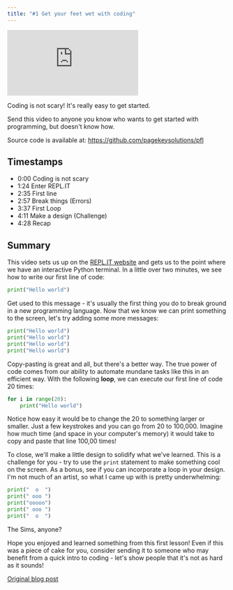 ```yaml
---
title: "#1 Get your feet wet with coding"
---
```


<iframe className="youtube-video-player" src="https://www.youtube.com/embed/rM8BZdOA_60" title="YouTube video player" frameBorder="0" allow="accelerometer; autoplay; clipboard-write; encrypted-media; gyroscope; picture-in-picture" allowFullScreen></iframe>

Coding is not scary! It's really easy to get started.

Send this video to anyone you know who wants to get started with programming, but doesn't know how.

<!--truncate-->

Source code is available at: https://github.com/pagekeysolutions/pfl

## Timestamps


- 0:00 Coding is not scary
- 1:24 Enter REPL.IT
- 2:35 First line
- 2:57 Break things (Errors)
- 3:37 First Loop
- 4:11 Make a design (Challenge)
- 4:28 Recap

## Summary

This video sets us up on the [REPL.IT website](https://replit.com) and gets us to the point where we have an interactive Python terminal. In a little over two minutes, we see how to write our first line of code:

```python
print("Hello world")
```

Get used to this message - it's usually the first thing you do to break ground in a new programming language. Now that we know we can print something to the screen, let's try adding some more messages:

```python
print("Hello world")
print("Hello world")
print("Hello world")
print("Hello world")
```

Copy-pasting is great and all, but there's a better way. The true power of code comes from our ability to automate mundane tasks like this in an efficient way. With the following **loop**, we can execute our first line of code 20 times:

```python
for i in range(20):
    print("Hello world")
```

Notice how easy it would be to change the 20 to something larger or smaller. Just a few keystrokes and you can go from 20 to 100,000. Imagine how much time (and space in your computer's memory) it would take to copy and paste that line 100,00 times!

To close, we'll make a little design to solidify what we've learned. This is a challenge for you - try to use the `print` statement to make something cool on the screen. As a bonus, see if you can incorporate a loop in your design. I'm not much of an artist, so what I came up with is pretty underwhelming:

```python
print("  o  ")
print(" ooo ")
print("ooooo")
print(" ooo ")
print("  o  ")
```

The Sims, anyone?

Hope you enjoyed and learned something from this first lesson! Even if this was a piece of cake for you, consider sending it to someone who may benefit from a quick intro to coding - let's show people that it's not as hard as it sounds!

[Original blog post](/blog/ftp/1-get-your-feet-wet)
